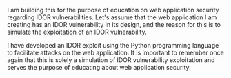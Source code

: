 I am building this for the purpose of education on web application security regarding IDOR vulnerabilities. Let's assume that the web application I am creating has an IDOR vulnerability in its design, and the reason for this is to simulate the exploitation of an IDOR vulnerability.

I have developed an IDOR exploit using the Python programming language to facilitate attacks on the web application. It is important to remember once again that this is solely a simulation of IDOR vulnerability exploitation and serves the purpose of educating about web application security.
